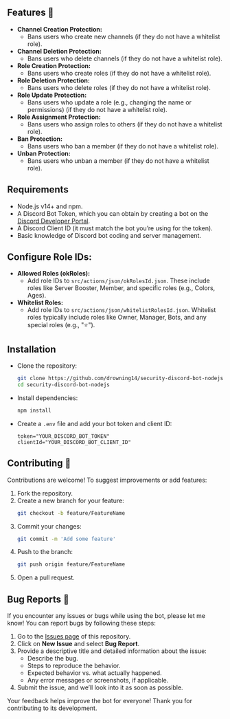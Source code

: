 ## Features 🚀

* **Channel Creation Protection:**
  * Bans users who create new channels (if they do not have a whitelist role).
* **Channel Deletion Protection:**
  * Bans users who delete channels (if they do not have a whitelist role).
* **Role Creation Protection:**
  * Bans users who create roles (if they do not have a whitelist role).
* **Role Deletion Protection:**
  * Bans users who delete roles (if they do not have a whitelist role).
* **Role Update Protection:**
  * Bans users who update a role (e.g., changing the name or permissions) (if they do not have a whitelist role).
* **Role Assignment Protection:**
  * Bans users who assign roles to others (if they do not have a whitelist role).
* **Ban Protection:**
  * Bans users who ban a member (if they do not have a whitelist role).
* **Unban Protection:**
  * Bans users who unban a member (if they do not have a whitelist role).

## Requirements

* Node.js v14+ and npm.
* A Discord Bot Token, which you can obtain by creating a bot on the [Discord Developer Portal](http://discord.com/developers).
* A Discord Client ID (it must match the bot you’re using for the token).
* Basic knowledge of Discord bot coding and server management.

## Configure Role IDs:

* **Allowed Roles (okRoles):**
  * Add role IDs to `src/actions/json/okRolesId.json`. These include roles like Server Booster, Member, and specific roles (e.g., Colors, Ages).
* **Whitelist Roles:**
  * Add role IDs to `src/actions/json/whitelistRolesId.json`. Whitelist roles typically include roles like Owner, Manager, Bots, and any special roles (e.g., "⭐").

## Installation

* Clone the repository:
    ```bash
    git clone https://github.com/drowning14/security-discord-bot-nodejs
    cd security-discord-bot-nodejs
    ```
* Install dependencies:
    ```bash
    npm install
    ```
* Create a `.env` file and add your bot token and client ID:
    ```
    token="YOUR_DISCORD_BOT_TOKEN"
    clientId="YOUR_DISCORD_BOT_CLIENT_ID"
    ```

## Contributing 🤝

Contributions are welcome! To suggest improvements or add features:

1. Fork the repository.
2. Create a new branch for your feature:
    ```bash
    git checkout -b feature/FeatureName
    ```
3. Commit your changes:
    ```bash
    git commit -m 'Add some feature'
    ```
4. Push to the branch:
    ```bash
    git push origin feature/FeatureName
    ```
5. Open a pull request.

## Bug Reports 🐛

If you encounter any issues or bugs while using the bot, please let me know! You can report bugs by following these steps:

1. Go to the [Issues page](https://github.com/drowning14/security-discord-bot-nodejs/issues) of this repository.
2. Click on **New Issue** and select **Bug Report**.
3. Provide a descriptive title and detailed information about the issue:
    - Describe the bug.
    - Steps to reproduce the behavior.
    - Expected behavior vs. what actually happened.
    - Any error messages or screenshots, if applicable.
4. Submit the issue, and we’ll look into it as soon as possible.

Your feedback helps improve the bot for everyone! Thank you for contributing to its development.
